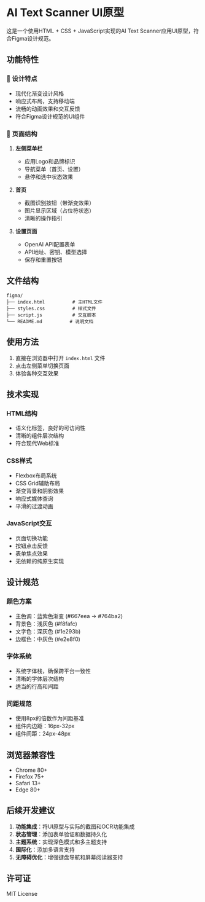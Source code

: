 # AI Text Scanner UI原型

这是一个使用HTML + CSS + JavaScript实现的AI Text Scanner应用UI原型，符合Figma设计规范。

## 功能特性

### 🎨 设计特点
- 现代化渐变设计风格
- 响应式布局，支持移动端
- 流畅的动画效果和交互反馈
- 符合Figma设计规范的UI组件

### 📱 页面结构
1. **左侧菜单栏**
   - 应用Logo和品牌标识
   - 导航菜单（首页、设置）
   - 悬停和选中状态效果

2. **首页**
   - 截图识别按钮（带渐变效果）
   - 图片显示区域（占位符状态）
   - 清晰的操作指引

3. **设置页面**
   - OpenAI API配置表单
   - API地址、密钥、模型选择
   - 保存和重置按钮

## 文件结构

```
figma/
├── index.html          # 主HTML文件
├── styles.css          # 样式文件
├── script.js           # 交互脚本
└── README.md          # 说明文档
```

## 使用方法

1. 直接在浏览器中打开 `index.html` 文件
2. 点击左侧菜单切换页面
3. 体验各种交互效果

## 技术实现

### HTML结构
- 语义化标签，良好的可访问性
- 清晰的组件层次结构
- 符合现代Web标准

### CSS样式
- Flexbox布局系统
- CSS Grid辅助布局
- 渐变背景和阴影效果
- 响应式媒体查询
- 平滑的过渡动画

### JavaScript交互
- 页面切换功能
- 按钮点击反馈
- 表单焦点效果
- 无依赖的纯原生实现

## 设计规范

### 颜色方案
- 主色调：蓝紫色渐变 (#667eea → #764ba2)
- 背景色：浅灰色 (#f8fafc)
- 文字色：深灰色 (#1e293b)
- 边框色：中灰色 (#e2e8f0)

### 字体系统
- 系统字体栈，确保跨平台一致性
- 清晰的字体层次结构
- 适当的行高和间距

### 间距规范
- 使用8px的倍数作为间距基准
- 组件内边距：16px-32px
- 组件间距：24px-48px

## 浏览器兼容性

- Chrome 80+
- Firefox 75+
- Safari 13+
- Edge 80+

## 后续开发建议

1. **功能集成**：将UI原型与实际的截图和OCR功能集成
2. **状态管理**：添加表单验证和数据持久化
3. **主题系统**：实现深色模式和多主题支持
4. **国际化**：添加多语言支持
5. **无障碍优化**：增强键盘导航和屏幕阅读器支持

## 许可证

MIT License 